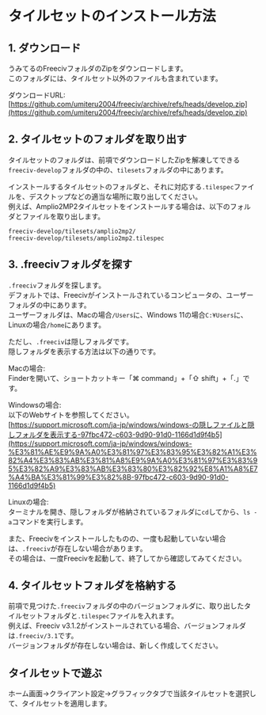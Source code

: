# タイルセットのインストール方法
## 1. ダウンロード
うみてるのFreecivフォルダのZipをダウンロードします。  
このフォルダには、タイルセット以外のファイルも含まれています。  
  
ダウンロードURL:  
[https://github.com/umiteru2004/freeciv/archive/refs/heads/develop.zip](https://github.com/umiteru2004/freeciv/archive/refs/heads/develop.zip)
## 2. タイルセットのフォルダを取り出す
タイルセットのフォルダは、前項でダウンロードしたZipを解凍してできる`freeciv-develop`フォルダの中の、`tilesets`フォルダの中にあります。  
  
インストールするタイルセットのフォルダと、それに対応する`.tilespec`ファイルを、デスクトップなどの適当な場所に取り出してください。  
例えば、Amplio2MP2タイルセットをインストールする場合は、以下のフォルダとファイルを取り出します。
```
freeciv-develop/tilesets/amplio2mp2/
freeciv-develop/tilesets/amplio2mp2.tilespec
```
## 3. .freecivフォルダを探す
`.freeciv`フォルダを探します。  
デフォルトでは、Freecivがインストールされているコンピュータの、ユーザーフォルダの中にあります。  
ユーザーフォルダは、Macの場合`/Users`に、Windows 11の場合`C:¥Users`に、Linuxの場合`/home`にあります。
  
ただし、`.freeciv`は隠しフォルダです。  
隠しフォルダを表示する方法は以下の通りです。  
  
Macの場合:  
Finderを開いて、ショートカットキー「⌘ command」+「⇧ shift」+「.」です。  
  
Windowsの場合:  
以下のWebサイトを参照してください。  
[https://support.microsoft.com/ja-jp/windows/windows-の隠しファイルと隠しフォルダを表示する-97fbc472-c603-9d90-91d0-1166d1d9f4b5](https://support.microsoft.com/ja-jp/windows/windows-%E3%81%AE%E9%9A%A0%E3%81%97%E3%83%95%E3%82%A1%E3%82%A4%E3%83%AB%E3%81%A8%E9%9A%A0%E3%81%97%E3%83%95%E3%82%A9%E3%83%AB%E3%83%80%E3%82%92%E8%A1%A8%E7%A4%BA%E3%81%99%E3%82%8B-97fbc472-c603-9d90-91d0-1166d1d9f4b5)  
  
Linuxの場合:  
ターミナルを開き、隠しフォルダが格納されているフォルダに`cd`してから、`ls -a`コマンドを実行します。  
  
また、Freecivをインストールしたものの、一度も起動していない場合は、`.freeciv`が存在しない場合があります。  
その場合は、一度Freecivを起動して、終了してから確認してみてください。
## 4. タイルセットフォルダを格納する
前項で見つけた`.freeciv`フォルダの中のバージョンフォルダに、取り出したタイルセットフォルダと`.tilespec`ファイルを入れます。  
例えば、Freeciv v3.1.2がインストールされている場合、バージョンフォルダは`.freeciv/3.1`です。  
バージョンフォルダが存在しない場合は、新しく作成してください。
## タイルセットで遊ぶ
ホーム画面→クライアント設定→グラフィックタブで当該タイルセットを選択して、タイルセットを適用します。
